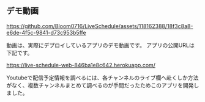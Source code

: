 ## デモ動画

https://github.com/Bloom0716/LiveSchedule/assets/118162388/18f3c8a8-e6de-4f5c-9841-d73c953b5ffe


動画は、実際にデプロイしているアプリのデモ動画です。
アプリの公開URLは下記です。

https://live-schedule-web-846ba1e8c642.herokuapp.com/ 

Youtubeで配信予定情報を調べるには、各チャンネルのライブ欄へ赴くしか方法がなく、複数チャンネルまとめて調べるのが手間だったためこのアプリを開発しました。
